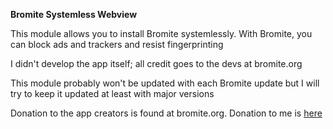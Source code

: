 **Bromite Systemless Webview**

This module allows you to install Bromite systemlessly. With Bromite, you can block ads and trackers and resist fingerprinting

I didn't develop the app itself; all credit goes to the devs at bromite.org

This module probably won't be updated with each Bromite update but I will try to keep it updated at least with major versions

Donation to the app creators is found at bromite.org. Donation to me is [here](https://paypal.me/innonetlife)
